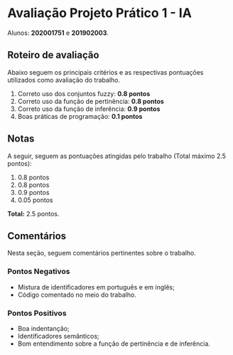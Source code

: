 # Avaliação Projeto Prático 1 - IA
Alunos: **202001751** e **201902003**.

## Roteiro de avaliação

Abaixo seguem os principais critérios e as respectivas pontuações utilizados como avaliação do trabalho.

1. Correto uso dos conjuntos fuzzy: **0.8 pontos**
2. Correto uso da função de pertinência: **0.8 pontos**
3. Correto uso da função de inferência: **0.9 pontos**
4. Boas práticas de programação: **0.1 pontos**

## Notas

A seguir, seguem as pontuações atingidas pelo trabalho (Total máximo 2.5 pontos):

1. 0.8 pontos
2. 0.8 pontos
3. 0.9 pontos
4. 0.05 pontos

**Total:** 2.5 pontos.

## Comentários

Nesta seção, seguem comentários pertinentes sobre o trabalho.

### Pontos Negativos
- Mistura de identificadores em português e em inglês;
- Código comentado no meio do trabalho.

### Pontos Positivos
- Boa indentanção;
- Identificadores semânticos;
- Bom entendimento sobre a função de pertinência e de inferência.